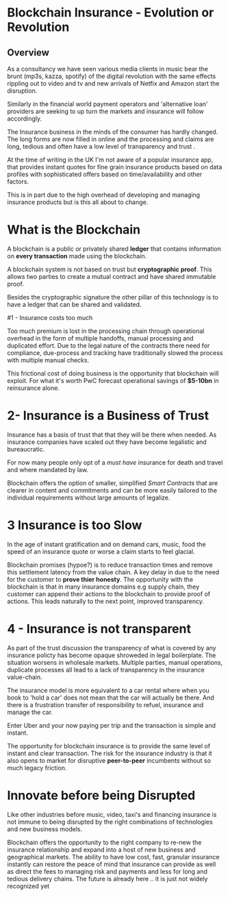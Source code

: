 # Blockchain Insurance - Evolution or Revolution

## Overview
As a consultancy we have seen various media clients in music bear the brunt (mp3s, kazza, spotify) of the digital revolution with the same effects rippling out to video and tv and new arrivals of Netfix and Amazon start the disruption.

Similarly in the financial world payment operators and 'alternative loan' providers are seeking to up turn the markets and insurance will follow accordingly.

The Insurance business in the minds of the consumer has hardly changed. The long forms are now filled in online and the processing and claims are long, tedious and often have a low level of transparency and trust .

At the time of writing in the UK I'm not aware of a popular insurance app, that provides instant quotes for fine grain insurance products based on data profiles with sophisticated offers based on time/availability and other factors.

This is in part due to the high overhead of developing and managing insurance products but is this all about to change.

# What is the Blockchain

A blockchain is a public or privately shared **ledger** that contains information on **every transaction** made using the blockchain.

A blockchain system is not based on trust but **cryptographic proof**. This allows two parties to create a mutual contract and have shared immutable proof.

Besides the cryptographic signature the other pillar of this technology is to have a ledger that can be shared and validated.

#1 - Insurance costs too much

Too much premium is lost in the processing chain through operational overhead in the form of multiple handoffs, manual processing and duplicated effort. Due to the legal nature of the contracts there need for compliance, due-process and tracking have traditionally slowed the process with multiple manual checks.

This frictional cost of doing business is the opportunity that blockchain will exploit. For what it's worth PwC forecast operational savings of **$5-10bn** in reinsurance alone.

# 2- Insurance is a Business of Trust

Insurance has a basis of trust that that they will be there when needed. As insurance companies have scaled out they have become legalistic and bureaucratic.

For now many people only opt of a *must have* insurance for death and travel and where mandated by law.    

Blockchain offers the option of smaller, simplified *Smart Contracts* that are clearer in content and commitments and can be more easily tailored to the individual requirements without large amounts of legalize.

# 3 Insurance is too Slow

In the age of instant gratification and on demand cars, music, food the speed of an insurance quote or worse a claim starts to feel glacial.

Blockchain promises (hypoe?) is to reduce transaction times and remove this settlement latency from the value chain. A key delay in due to the need for the customer to **prove thier honesty**. The opportunity with the blockchain is that in many insurance domains e.g supply chain, they customer can append their actions to the blockchain to provide proof of actions. This leads naturally to the next point, improved transparency.

# 4 - Insurance is not transparent

As part of the trust discussion the transparency of what is covered by any insurance policty has become opaque shroweded in legal boilerplate. The situation worsens in wholesale markets. Multiple parties, manual operations, duplicate processes all lead to a lack of transparency in the insurance value-chain.

The insurance model is more equivalent to a car rental where when you book to 'hold a car' does not mean that the car will actually be there. And there is a frustration transfer of responsibility to refuel, insurance and manage the car.

Enter Uber and your now paying per trip and the transaction is simple and instant.

The opportunity for blockchain insurance is to provide the same level of instant and clear transaction. The risk for the insurance industry is that it also opens to market for disruptive **peer-to-peer** incumbents without so much legacy friction.

# Innovate before being Disrupted

Like other industries before music, video, taxi's and financing insurance is not immune to being disrupted by the right combinations of technologies and new business models.

 Blockchain offers the opportunity to the right company to re-new the insurance relationship and expand into a host of new business and geographical markets. The ability to have low cost, fast, granular insurance instantly can restore the peace of mind that insurance can provide as well as direct the fees to managing risk and payments and less for long and tedious delivery chains. The future is already here .. it is just not widely recognized yet
